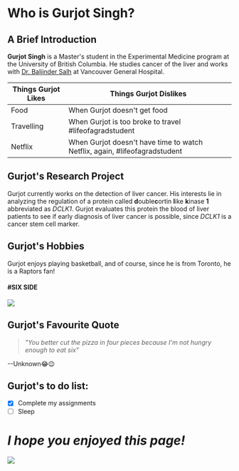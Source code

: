 # Who is Gurjot Singh?
## A Brief Introduction
**Gurjot Singh** is a Master's student in the Experimental Medicine program at the University of British Columbia. He studies cancer of the liver and works with [Dr. Baljinder Salh](https://www.vchri.ca/researchers/baljinder-salh) at Vancouver General Hospital.

|    **Things Gurjot Likes**    |                    **Things Gurjot Dislikes**                              |
|-------------------------------|----------------------------------------------------------------------------|
|             Food              |                   When Gurjot doesn't get food                             |
|          Travelling           |          When Gurjot is too broke to travel #lifeofagradstudent            |
|           Netflix             | When Gurjot doesn't have time to watch Netflix, again, #lifeofagradstudent |

## Gurjot's Research Project
Gurjot currently works on the detection of liver cancer. His interests lie in analyzing the regulation of a protein called **d**ouble**c**ortin **l**ike **k**inase **1** abbreviated as *DCLK1*. Gurjot evaluates this protein the blood of liver patients to see if early diagnosis of liver cancer is possible, since *DCLK1* is a cancer stem cell marker.

## Gurjot's Hobbies
Gurjot enjoys playing basketball, and of course, since he is from Toronto, he is a Raptors fan!
#### #SIX SIDE

![](https://media.giphy.com/media/l0K46BDNuBnGJryiA/giphy.gif)

## Gurjot's Favourite Quote

> *"You better cut the pizza in four pieces because
> I'm not hungry enough to eat six"*

--Unknown:joy::wink:

## Gurjot's to do list:

- [x] Complete my assignments
- [ ] Sleep

# *I hope you enjoyed this page!*

![](https://media.giphy.com/media/61XU8x3pyldxTcjye8/giphy.gif)

